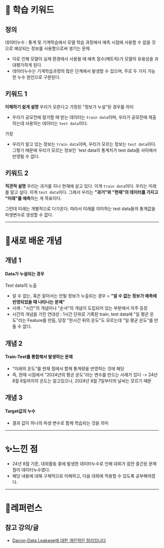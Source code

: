 
# 🚀 학습 키워드

## 정의

데이터누수 : 통계 및 기계학습에서 모델 학습 과정에서 예측 시점에 사용할 수 없을 것으로 예상되는 정보를 사용함으로써 생기는 문제

- 이로 인해 모델이 실제 환경에서 사용될 때 예측 점수(메트릭)가 모델의 유용성을 과대평가하게 된다.
- 데이터누수는 기계학습과정의 많은 단계에서 발생할 수 있으며, 주로 두 가지 가능한 누수 원인으로 구분된다.

## 키워드 1

**이해하기 쉽게 설명**
우리가 모른다고 가정된 "정보가 누설"된 경우를 의미
- 우리가 공모전에 참가할 때 받는 데이터는 `train data`이며, 우리가 공모전에 제출하는데 사용하는 데이터는 `test data`이다.

가정
- 우리가 알고 있는 정보는 `train data`이며, 우리가 모르는 정보는 `test data`이다.
그렇기 때문에 우리가 모르는 정보인 `test data의 통계치가 test data들 사이에서 반영될 수 없다.


## 키워드 2

**직관적 설명**
우리는 과거를 지나 현재에 살고 있다. 이게 `train data`이다.
우리는 미래를 알고 싶다. 이게 `test data`이다.
그래서 우리는 **"과거"와 "현재"의 데이터를 가지고 "미래"를 예측**하는 게 목표이다.

그런데 미래는 개별적으로 다가온다. 따라서 미래를 의미하는 test data들의 통계값을 파생변수로 생성할 수 없다.

---
# 📝새로 배운 개념

## 개념 1
#### Data가 누설되는 경우
Test data의 노출
- 알 수 없는, 혹은 알아서는 안될 정보가 누출되는 경우 = **"알 수 없는 정보가 예측에 반영되었을 때 나타나는 문제"**
- 사례 : "시간"의 개념이나 "순서"의 개념이 도입되어 있는 부분에서 자주 등장
- 시간의 개념을 가진 연대성 : 1시간 단위로 기록된 train, test data에 "일 평균 온도"라는 Feature를 만듬, 당장 "한시간 뒤의 온도"도 모르는데 "일 평균 온도"를 만들 수 없다.
## 개념 2
#### Train-Test를 통합해서 발생하는 문제
- "미래의 온도"를 현재 점에서 함께 통계량을 반영하는 것에 해당
- 즉, 현재 시점에서 "2024년의 평균 온도"라는 변수를 만드는 사례가 있다 -> 24년 8월 6일까지의 온도는 알고있으나, 2024년 8월 7일부터의 날씨는 모르기 때문
## 개념 3
#### Target값의 누수
- 결과 값이 하나의 파생 변수로 함께 학습되는 것을 의미

---
# ✨느낀 점
- 24년 8월 기준, 대외활동 중에 발생한 데이터누수로 인해 대회가 잠깐 중간된 문제점이 데이터누수였다.
- 해당 내용에 대해 구체적으로 이해하고, 다음 대회에 적용할 수 있도록 공부해야겠다.

---
# 🔗레퍼런스

## 참고 강의/글
- [Dacon-Data Leakage에 대한 개인적인 정리입니다](https://dacon.io/forum/403895)